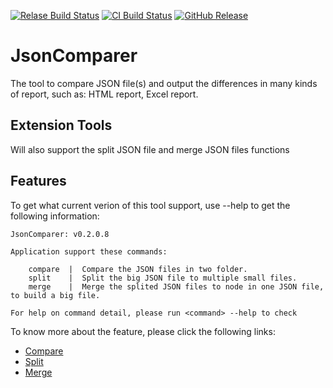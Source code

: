 [![Relase Build Status](https://img.shields.io/appveyor/ci/bigegg/jsoncomparer.svg?style=flat-square&label=Release%20Build)](https://ci.appveyor.com/project/BigEgg/jsoncomparer)
[![CI Build Status](https://img.shields.io/appveyor/ci/bigegg/jsoncomparer-33wo6.svg?style=flat-square&label=CI%20Build)](https://ci.appveyor.com/project/BigEgg/jsoncomparer-33wo6)
[![GitHub Release](https://img.shields.io/github/release/BigEggTools/JsonComparer.svg?style=flat-square&label=GitHub%20Release)](https://github.com/BigEggTools/JsonComparer/releases)

# JsonComparer
The tool to compare JSON file(s) and output the differences in many kinds of report, such as: HTML report, Excel report.

## Extension Tools
Will also support the split JSON file and merge JSON files functions

## Features
To get what current verion of this tool support, use --help to get the following information:
```
JsonComparer: v0.2.0.8

Application support these commands:

    compare  |  Compare the JSON files in two folder.
    split    |  Split the big JSON file to multiple small files.
    merge    |  Merge the splited JSON files to node in one JSON file, to build a big file.

For help on command detail, please run <command> --help to check
```

To know more about the feature, please click the following links:

* [Compare](./docs/Compare.md)
* [Split](./docs/Split.md)
* [Merge](./docs/Merge.md)
